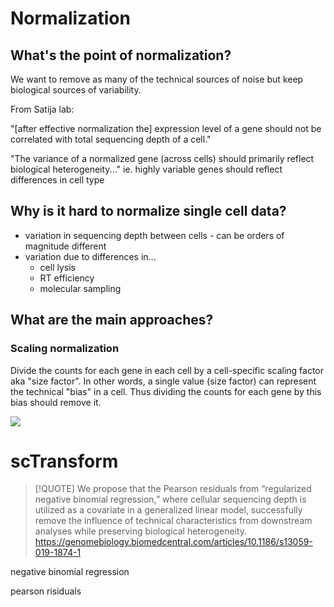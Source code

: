 # Normalization

## What's the point of normalization?

We want to remove as many of the technical sources of noise but keep biological sources of variability.

From Satija lab:

"[after effective normalization the] expression level of a gene should not be correlated with total sequencing depth of a cell."

"The variance of a normalized gene (across cells) should primarily reflect biological heterogeneity..."
ie. highly variable genes should reflect differences in cell type

## Why is it hard to normalize single cell data?

- variation in sequencing depth between cells - can be orders of magnitude different
- variation due to differences in...
    - cell lysis
    - RT efficiency
    - molecular sampling

## What are the main approaches?

### Scaling normalization

Divide the counts for each gene in each cell by a cell-specific scaling factor aka "size factor".
In other words, a single value (size factor) can represent the technical "bias" in a cell. Thus dividing the counts for each gene by this bias should remove it. 

<img src="https://github.com/mniederhuber/hsl-scRNA/images/scalingFactor.jpg">


# scTransform

>[!QUOTE]
>We propose that the Pearson residuals from “regularized negative binomial regression,” where cellular sequencing depth is utilized as a covariate in a generalized linear model, successfully remove the influence of technical characteristics from downstream analyses while preserving biological heterogeneity. 
>https://genomebiology.biomedcentral.com/articles/10.1186/s13059-019-1874-1

negative binomial regression

pearson risiduals


